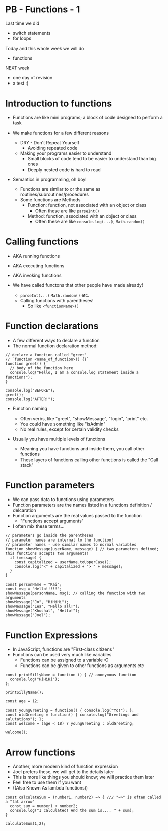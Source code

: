 # PB - Functions - 1

Last time we did
  - switch statements
  - for loops

Today and this whole week we will do
  - functions

NEXT week
  - one day of revision
  - a test :)


# Introduction to functions

- Functions are like mini programs; a block of code designed to perform a task
- We make functions for a few different reasons
  - DRY - Don't Repeat Yourself
    - Avoiding repeated code
  - Making your programs easier to understand
    - Small blocks of code tend to be easier to understand than big ones
    - Deeply nested code is hard to read

- Semantics in programming, oh boy!
  - Functions are similar to or the same as routines/subroutines/procedures
  - Some functions are Methods
    - Function: function, not associated with an object or class
      - Often these are like `parseInt()`
    - Method: function, associated with an object or class
      - Often these are like `console.log(...)`, `Math.random()`


# Calling functions

- AKA running functions
- AKA executing functions
- AKA invoking functions

- We have called functons that other people have made already!
  - `parseInt(...)` `Math.random()` etc.
  - Calling functions with parentheses!
    - So like `<functionName>()`


# Function declarations

- A few different ways to declare a function
- The normal function declaration method:

```
// declare a function called "greet"
// `function <name_of_function>() {}`
function greet() {
  // body of the function here
  console.log("Hello, I am a console.log statement inside a function!");
}

console.log("BEFORE");
greet();
console.log("AFTER!");
```

- Function naming
  - Often verbs, like "greet", "showMessage", "login", "print" etc.
  - You could have something like "isAdmin"
  - No real rules, except for certain validity checks

- Usually you have multiple levels of functions
  - Meaning you have functions and inside them, you call other functions
  - These layers of functions calling other functions is called the "Call stack"


# Function parameters

- We can pass data to functions using parameters
- Function parameters are the names listed in a functions definition / delcaration
- Function arguments are the real values passed to the function
  - "Functions accept arguments"
- I often mix these terms...

```
// parameters go inside the parentheses
// parameter names are internal to the function!
// parameter names - use similar names to normal variables
function showMessage(userName, message) { // two parameters defined; this functions accepts two arguments!
  if (message) {
    const capitalized = userName.toUpperCase();
    console.log("<" + capitalized + "> " + message);
  }
}

const personName = "Kai";
const msg = "Hello!!!!!";
showMessage(personName, msg); // calling the function with two arguments
showMessage("Jo", "HiHiHi");
showMessage("Lea", "Hello all!");
showMessage("Khushal", "Hello!");
showMessage("Joel");
```


# Function Expressions

- In JavaScript, functions are "First-class citizens"
- Functions can be used very much like variables
  - Functions can be assigned to a variable :O
  - Functions can be given to other functions as arguments etc

```
const printSillyName = function () { // anonymous function
  console.log("HiHiHi");
};

printSillyName();
```

```
const age = 12;

const youngGreeting = function() { console.log("Yo!"); };
const oldGreeting = function() { console.log("Greetings and salutations"); };
const welcome = (age < 18) ? youngGreeting : oldGreeting;

welcome();
```


# Arrow functions

- Another, more modern kind of function expression
- Joel prefers these, we will get to the details later
- This is more like things you should know; we will practice them later
- Feel free to use them if you want
- ((Also Known As lambda functions))

```
const calculateSum = (number1, number2) => { /// "=>" is often called a "fat arrow"
  const sum = number1 + number2;
  console.log("I calculated! And the sum is.... " + sum);
}

calculateSum(1,2);
```

